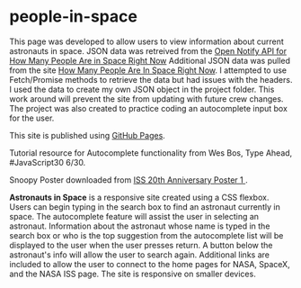 # people-in-space
This page was developed to allow users to view information about current astronauts in space. JSON data was retreived from the [Open Notify API for How Many People Are in Space Right Now](http://open-notify.org/Open-Notify-API/People-In-Space/) Additional JSON data was pulled from the site [How Many People Are In Space Right Now](https://www.howmanypeopleareinspacerightnow.com/). I attempted to use Fetch/Promise methods to retrieve the data but had issues with the headers. I used the data to create my own JSON object in the project folder. This work around will prevent the site from updating with future crew changes. The project was also created to practice coding an autocomplete input box for the user. 

This site is published using [GitHub Pages](https://ginabethrussell.github.io/people-in-space/).

Tutorial resource for Autocomplete functionality from Wes Bos, Type Ahead, #JavaScript30 6/30.

Snoopy Poster downloaded from [ ISS 20th Anniversary Poster 1 ](https://www.nasa.gov/image-feature/iss-20th-anniversary-poster-1-high-res).


**Astronauts in Space** is a responsive site created using a CSS flexbox. Users can begin typing in the search box to find an astronaut currently in space. The autocomplete feature will assist the user in selecting an astronaut. Information about the astronaut whose name is typed in the search box or who is the top suggestion from the autocomplete list will be displayed to the user when the user presses return. A button below the astronaut's info will allow the user to search again. Additional links are included to allow the user to connect to the home pages for NASA, SpaceX, and the NASA ISS page. The site is responsive on smaller devices. 